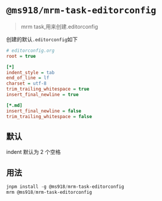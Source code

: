 # `@ms918/mrm-task-editorconfig`

> mrm task,用来创建.editorconfig

创建的默认`.editorconfig`如下

```ini
# editorconfig.org
root = true

[*]
indent_style = tab
end_of_line = lf
charset = utf-8
trim_trailing_whitespace = true
insert_final_newline = true

[*.md]
insert_final_newline = false
trim_trailing_whitespace = false

```

## 默认

indent 默认为 2 个空格

## 用法

```powershell
jnpm install -g @ms918/mrm-task-editorconfig
mrm @ms918/mrm-task-editorconfig
```
